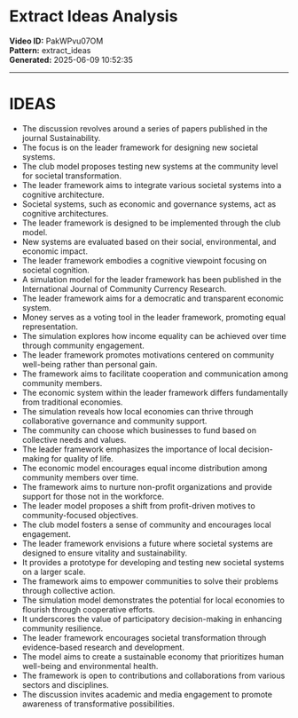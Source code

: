 # Extract Ideas Analysis

**Video ID:** PakWPvu07OM  
**Pattern:** extract_ideas  
**Generated:** 2025-06-09 10:52:35  

---

# IDEAS

- The discussion revolves around a series of papers published in the journal Sustainability.
- The focus is on the leader framework for designing new societal systems.
- The club model proposes testing new systems at the community level for societal transformation.
- The leader framework aims to integrate various societal systems into a cognitive architecture.
- Societal systems, such as economic and governance systems, act as cognitive architectures.
- The leader framework is designed to be implemented through the club model.
- New systems are evaluated based on their social, environmental, and economic impact.
- The leader framework embodies a cognitive viewpoint focusing on societal cognition.
- A simulation model for the leader framework has been published in the International Journal of Community Currency Research.
- The leader framework aims for a democratic and transparent economic system.
- Money serves as a voting tool in the leader framework, promoting equal representation.
- The simulation explores how income equality can be achieved over time through community engagement.
- The leader framework promotes motivations centered on community well-being rather than personal gain.
- The framework aims to facilitate cooperation and communication among community members.
- The economic system within the leader framework differs fundamentally from traditional economies.
- The simulation reveals how local economies can thrive through collaborative governance and community support.
- The community can choose which businesses to fund based on collective needs and values.
- The leader framework emphasizes the importance of local decision-making for quality of life.
- The economic model encourages equal income distribution among community members over time.
- The framework aims to nurture non-profit organizations and provide support for those not in the workforce.
- The leader model proposes a shift from profit-driven motives to community-focused objectives.
- The club model fosters a sense of community and encourages local engagement.
- The leader framework envisions a future where societal systems are designed to ensure vitality and sustainability.
- It provides a prototype for developing and testing new societal systems on a larger scale.
- The framework aims to empower communities to solve their problems through collective action.
- The simulation model demonstrates the potential for local economies to flourish through cooperative efforts.
- It underscores the value of participatory decision-making in enhancing community resilience.
- The leader framework encourages societal transformation through evidence-based research and development.
- The model aims to create a sustainable economy that prioritizes human well-being and environmental health.
- The framework is open to contributions and collaborations from various sectors and disciplines.
- The discussion invites academic and media engagement to promote awareness of transformative possibilities.